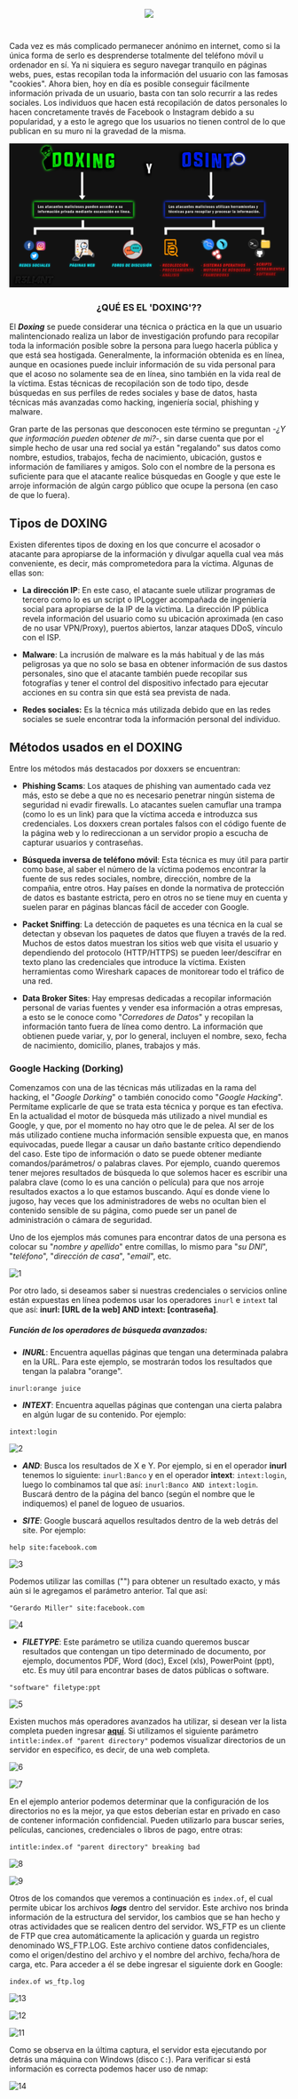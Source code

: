 <p align="center">
  <a href="https://github.com/DenverCoder1/readme-typing-svg"><img src="https://readme-typing-svg.herokuapp.com?color=D1F700&width=322&lines=Guía+de+Doxing+y+OSINT"></a>
</p>

<h1 align="center"></h1>

Cada vez es más complicado permanecer anónimo en internet, como si la única forma de serlo es desprenderse totalmente del teléfono móvil u ordenador en sí. Ya ni siquiera es seguro navegar tranquilo en páginas webs, pues, estas recopilan toda la información del usuario con las famosas "cookies". Ahora bien, hoy en día es posible conseguir fácilmente información privada de un usuario, basta con tan solo recurrir a las redes sociales. Los individuos que hacen está recopilación de datos personales lo hacen concretamente través de Facebook o Instagram debido a su popularidad, y a esto le agrego que los usuarios no tienen control de lo que publican en su muro ni la gravedad de la misma.

<p align="center">
   <img src="https://github.com/R3LI4NT/articulos/blob/main/Pentesting/ING-SOCIAL/img/Doxing_Osint.png">
</p>

<h3 align="center">¿QUÉ ES EL 'DOXING'??</h3>

El _**Doxing**_ se puede considerar una técnica o práctica en la que un usuario malintencionado realiza un labor de investigación profundo para recopilar toda la información posible sobre la persona para luego hacerla pública y que está sea hostigada. Generalmente, la información obtenida es en línea, aunque en ocasiones puede incluir información de su vida personal para que el acoso no solamente sea de en línea, sino también en la vida real de la víctima. Estas técnicas de recopilación son de todo tipo, desde búsquedas en sus perfiles de redes sociales y base de datos, hasta técnicas más avanzadas como hacking, ingeniería social, phishing y malware.

Gran parte de las personas que desconocen este término se preguntan -_¿Y que información pueden obtener de mi?_-, sin darse cuenta que por el simple hecho de usar una red social ya están "regalando" sus datos como nombre, estudios, trabajos, fecha de nacimiento, ubicación, gustos e información de familiares y amigos. Solo con el nombre de la persona es suficiente para que el atacante realice búsquedas en Google y que este le arroje información de algún cargo público que ocupe la persona (en caso de que lo fuera). 

## Tipos de DOXING

Existen diferentes tipos de doxing en los que concurre el acosador o atacante para apropiarse de la información y divulgar aquella cual vea más conveniente, es decir, más comprometedora para la víctima. Algunas de ellas son:

- **La dirección IP**: En este caso, el atacante suele utilizar programas de tercero como lo es un script o IPLogger acompañada de ingeniería social para apropiarse de la IP de la víctima. La dirección IP pública revela información del usuario como su ubicación aproximada (en caso de no usar VPN/Proxy), puertos abiertos, lanzar ataques DDoS, vínculo con el ISP.

- **Malware**: La incrusión de malware es la más habitual y de las más peligrosas ya que no solo se basa en obtener información de sus dastos personales, sino que el atacante también puede recopilar sus fotografías y tener el control del dispositivo infectado para ejecutar acciones en su contra sin que está sea prevista de nada.

- **Redes sociales:** Es la técnica más utilizada debido que en las redes sociales se suele encontrar toda la información personal del individuo.

## Métodos usados en el DOXING

Entre los métodos más destacados por doxxers se encuentran:

- **Phishing Scams**: Los ataques de phishing van aumentado cada vez más, esto se debe a que no es necesario penetrar ningún sistema de seguridad ni evadir firewalls. Lo atacantes suelen camuflar una trampa (como lo es un link) para que la víctima acceda e introduzca sus credenciales. Los doxxers crean portales falsos con el código fuente de la página web y lo redireccionan a un servidor propio a escucha de capturar usuarios y contraseñas.

- **Búsqueda inversa de teléfono móvil**: Esta técnica es muy útil para partir como base, al saber el número de la víctima podemos encontrar la fuente de sus redes sociales, nombre, dirección, nombre de la compañia, entre otros. Hay países en donde la normativa de protección de datos es bastante estricta, pero en otros no se tiene muy en cuenta y suelen parar en páginas blancas fácil de acceder con Google.

- **Packet Sniffing**: La detección de paquetes es una técnica en la cual se detectan y obsevan los paquetes de datos que fluyen a través de la red. Muchos de estos datos muestran los sitios web que visita el usuario y dependiendo del protocolo (HTTP/HTTPS) se pueden leer/descifrar en texto plano las credenciales que introduce la víctima. Existen herramientas como Wireshark capaces de monitorear todo el tráfico de una red.

- **Data Broker Sites**: Hay empresas dedicadas a recopilar información personal de varias fuentes y vender esa información a otras empresas, a esto se le conoce como "_Corredores de Datos_" y recopilan la información tanto fuera de línea como dentro. La información que obtienen puede variar, y, por lo general, incluyen el nombre, sexo, fecha de nacimiento, domicilio, planes, trabajos y más.


### Google Hacking (Dorking)

Comenzamos con una de las técnicas más utilizadas en la rama del hacking, el "_Google Dorking_" o también conocido como "_Google Hacking_". Permítame explicarle de que se trata esta técnica y porque es tan efectiva. En la actualidad el motor de búsqueda más utilizado a nivel mundial es Google, y que, por el momento no hay otro que le de pelea. Al ser de los más utilizado contiene mucha información sensible expuesta que, en manos equivocadas, puede llegar a causar un daño bastante crítico dependiendo del caso. Este tipo de información o dato se puede obtener mediante comandos/parámetros/ o palabras claves. Por ejemplo, cuando queremos tener mejores resultados de búsqueda lo que solemos hacer es escribir una palabra clave (como lo es una canción o película) para que nos arroje resultados exactos a lo que estamos buscando. Aquí es donde viene lo jugoso, hay veces que los administradores de webs no ocultan bien el contenido sensible de su página, como puede ser un panel de administración o cámara de seguridad.

Uno de los ejemplos más comunes para encontrar datos de una persona es colocar su "_nombre y apellido_" entre comillas, lo mismo para "_su DNI_", "_teléfono_", "_dirección de casa_", "_email_", etc.

![1](https://github.com/R3LI4NT/articulos/assets/75953873/72e795bd-e53f-4591-8578-d8f4b293dc3c)

Por otro lado, si deseamos saber si nuestras credenciales o servicios online están expuestas en línea podemos usar los operadores `inurl` e `intext` tal que así: **inurl: [URL de la web] AND intext: [contraseña]**.

##### Función de los operadores de búsqueda avanzados:

- **_INURL_**: Encuentra aquellas páginas que tengan una determinada palabra en la URL. Para este ejemplo, se mostrarán todos los resultados que tengan la palabra "orange".

```
inurl:orange juice
```

- **_INTEXT_**: Encuentra aquellas páginas que contengan una cierta palabra en algún lugar de su contenido. Por ejemplo:

```
intext:login 
```
![2](https://github.com/R3LI4NT/articulos/assets/75953873/16a05e4d-9361-4907-9502-b7cbba69d0ed)

- **_AND_**: Busca los resultados de X e Y. Por ejemplo, si en el operador **inurl** tenemos lo siguiente: `inurl:Banco` y en el operador **intext**: `intext:login`, luego lo combinamos tal que así: `inurl:Banco AND intext:login`. Buscará dentro de la página del banco (según el nombre que le indiquemos) el panel de logueo de usuarios.

- **_SITE_**: Google buscará aquellos resultados dentro de la web detrás del site. Por ejemplo:

```
help site:facebook.com
```

![3](https://github.com/R3LI4NT/articulos/assets/75953873/bf5e43b5-6d64-4ef2-b7d7-e39c1b820977)

Podemos utilizar las comillas ("") para obtener un resultado exacto, y más aún si le agregamos el parámetro anterior. Tal que así:

```
"Gerardo Miller" site:facebook.com
```

![4](https://github.com/R3LI4NT/articulos/assets/75953873/729096fd-cfdc-4cc4-8fbf-bf32d4eb2a40)

- **_FILETYPE_**: Este parámetro se utiliza cuando queremos buscar resultados que contengan un tipo determinado de documento, por ejemplo, documentos PDF, Word (doc), Excel (xls), PowerPoint (ppt), etc. Es muy útil para encontrar bases de datos públicas o software.

```
"software" filetype:ppt
```

![5](https://github.com/R3LI4NT/articulos/assets/75953873/c72caa39-7f9e-461c-bc1b-4b4441a87c41)

Existen muchos más operadores avanzados ha utilizar, si desean ver la lista completa pueden ingresar <a href="https://ahrefs.com/blog/google-advanced-search-operators/">**aquí**</a>. Si utilizamos el siguiente parámetro `intitle:index.of "parent directory"` podemos visualizar directorios de un servidor en especifico, es decir, de una web completa.

![6](https://github.com/R3LI4NT/articulos/assets/75953873/84e8974a-b9a8-4d1f-940a-60b54a712762)

![7](https://github.com/R3LI4NT/articulos/assets/75953873/97d104f3-acf4-4be2-a058-9cf1abbb08da)

En el ejemplo anterior podemos determinar que la configuración de los directorios no es la mejor, ya que estos deberían estar en privado en caso de contener información confidencial. Pueden utilizarlo para buscar series, películas, canciones, credenciales o libros de pago, entre otras:

```
intitle:index.of "parent directory" breaking bad
```

![8](https://github.com/R3LI4NT/articulos/assets/75953873/67d5f051-eafd-4d85-8347-7452c27b9706)

![9](https://github.com/R3LI4NT/articulos/assets/75953873/8ed4d320-b3a8-40d5-9131-2926ad8dfe86)

Otros de los comandos que veremos a continuación es `index.of`, el cual permite ubicar los archivos _**logs**_ dentro del servidor. Este archivo nos brinda información de la estructura del servidor, los cambios que se han hecho y otras actividades que se realicen dentro del servidor. WS_FTP es un cliente de FTP que crea automáticamente la aplicación y guarda un registro denominado WS_FTP.LOG. Este archivo contiene datos confidenciales, como el origen/destino del archivo y el nombre del archivo, fecha/hora de carga, etc. Para acceder a él se debe ingresar el siguiente dork en Google:

```
index.of ws_ftp.log
```

![13](https://github.com/R3LI4NT/articulos/assets/75953873/945b8afd-031a-4850-b71e-729a54d41b1b)

![12](https://github.com/R3LI4NT/articulos/assets/75953873/712708bc-32e3-447a-ba79-7007e4a38485)

![11](https://github.com/R3LI4NT/articulos/assets/75953873/5ff77f74-4c91-496a-9b1d-739f2d707fff)

Como se observa en la última captura, el servidor esta ejecutando por detrás una máquina con Windows (disco `C:`). Para verificar si está información es correcta podemos hacer uso de nmap: 

![14](https://github.com/R3LI4NT/articulos/assets/75953873/8b3ee955-3f4e-47f3-bfea-d78497c34838)


